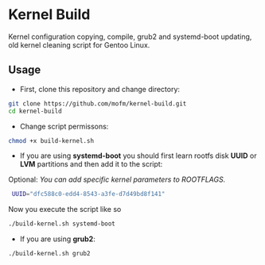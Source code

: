 # Kernel Build

Kernel configuration copying, compile, grub2 and systemd-boot updating, old kernel cleaning script for Gentoo Linux.

## Usage

* First, clone this repository and change directory:

```sh
git clone https://github.com/mofm/kernel-build.git
cd kernel-build
```

* Change script permissons:

```sh
chmod +x build-kernel.sh
```

* If you are using **systemd-boot** you should first learn rootfs disk **UUID** or **LVM** partitions and then add it to the script:

Optional: *You can add specific kernel parameters to ROOTFLAGS.*

```sh
 UUID="dfc588c0-edd4-8543-a3fe-d7d49bd8f141"
 ```

Now you execute the script like so

 ```sh
 ./build-kernel.sh systemd-boot
 ```

 * If you are using **grub2**:
 
 ```sh
 ./build-kernel.sh grub2
 ```
